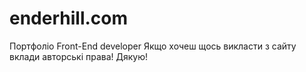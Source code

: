# enderhill.com
Портфоліо Front-End developer
Якщо хочеш щось викласти з сайту вклади авторські права!
Дякую!
